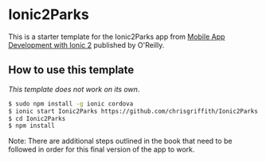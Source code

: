 # Ionic2Parks

This is a starter template for the Ionic2Parks app from [Mobile App Development with Ionic 2](http://www.ionic2book.com/) published by O'Reilly.

## How to use this template

*This template does not work on its own*.

```bash
$ sudo npm install -g ionic cordova
$ ionic start Ionic2Parks https://github.com/chrisgriffith/Ionic2Parks
$ cd Ionic2Parks
$ npm install
```
Note: There are additional steps outlined in the book that need to be followed in order for this final version of the app to work.
